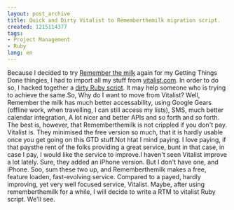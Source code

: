 ```yaml
---
layout: post_archive
title: Quick and Dirty Vitalist to Rememberthemilk migration script.
created: 1215114377
tags:
- Project Management
- Ruby
lang: en
---
```

Because I decided to try [Remember the milk](https://www.rememberthemilk.com) again for my Getting Things Done thingies, I had to import all my stuff from [vitalist.com](http://vitalist.com). In order to do so, I hacked together a [dirty Ruby script](http://snipplr.com/view/7104/rough-vitalist-to-rememberthemilk-conversion/). It may help someone who  is trying to achieve the same.So, Why do I want to move from Vitalist? Well, Remember the milk has much better accessability, using Google Gears (offline work, when travelling, I can still access my lists), SMS, much better calendar integration, A lot nicer and better APIs and so forth and so forth. The best is, however, that Rememberthemilk is not crippled if you don't pay. Vitalist is. They minimised the free version so much, that it is hardly usable once you get going on this GTD stuff.Not htat I mind paying. I love paying, if that paysthe rent of the folks providing a great service, bunt in that case, in case I pay, I would like the service to improve.I haven't seen Vitalist improve a lot lately. Sure, they added an iPhone version. But I don't have one, and iPhone. Soo, sum these two up, and Rememberthemilk makes a free, feature loaden, fast-evolving service. Compared to a payed, hardly improving, yet very well focused service, Vitalist. Maybe, after using rememberthemilk for a while, I will decide to write a RTM to vitalist Ruby script. We'll see. 
